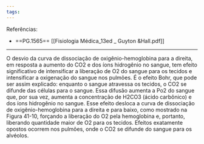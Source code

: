 ```yaml
---
tags:
---
```

Referências: 
* ==PG.1565== [[Fisiologia Médica_13ed _ Guyton &Hall.pdf]]

---
O desvio da curva de dissociação de oxigênio-hemoglobina para a direita, em resposta a aumento do CO2 e dos íons hidrogênio no sangue, tem efeito significativo de intensificar a liberação de O2 do sangue para os tecidos e intensificar a oxigenação do sangue nos pulmões. É o efeito Bohr, que pode ser assim explicado: enquanto o sangue atravessa os tecidos, o CO2 se difunde das células para o sangue. Essa difusão aumenta a Po2 do sangue que, por sua vez, aumenta a concentração de H2CO3 (ácido carbônico) e dos íons hidrogênio no sangue. Esse efeito desloca a curva de dissociação de oxigênio-hemoglobina para a direita e para baixo, como mostrado na Figura 41-10, forçando a liberação do O2 pela hemoglobina e, portanto, liberando quantidade maior de O2 para os tecidos.
Efeitos exatamente opostos ocorrem nos pulmões, onde o CO2 se difunde do sangue para os alvéolos.



[^1]: 
[^2]: 